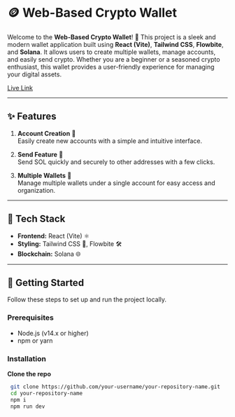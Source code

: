 # 🪙 Web-Based Crypto Wallet

Welcome to the **Web-Based Crypto Wallet**! 🚀 This project is a sleek and modern wallet application built using **React (Vite)**, **Tailwind CSS**, **Flowbite**, and **Solana**. It allows users to create multiple wallets, manage accounts, and easily send crypto. Whether you are a beginner or a seasoned crypto enthusiast, this wallet provides a user-friendly experience for managing your digital assets.

[Live Link](https://crypto-wallet-smoky.vercel.app/) 

---

## ✨ Features

1. **Account Creation** 📝  
   Easily create new accounts with a simple and intuitive interface.

2. **Send Feature** 🚀  
   Send SOL quickly and securely to other addresses with a few clicks.

3. **Multiple Wallets** 👜  
   Manage multiple wallets under a single account for easy access and organization.

---

## 🔧 Tech Stack

- **Frontend:** React (Vite) ⚛️
- **Styling:** Tailwind CSS 🎨, Flowbite 🛠️
- **Blockchain:** Solana 🌐

---

## 🚀 Getting Started

Follow these steps to set up and run the project locally.

### Prerequisites

- Node.js (v14.x or higher)
- npm or yarn

### Installation

**Clone the repo**
   ```bash
    git clone https://github.com/your-username/your-repository-name.git
    cd your-repository-name
    npm i
    npm run dev

